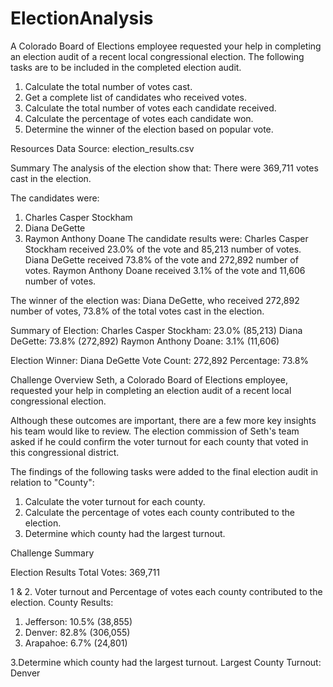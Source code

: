 # ElectionAnalysis
A Colorado Board of Elections employee requested your help in completing an election audit of a recent local congressional election. The following tasks are to be included in the completed election audit.

1. Calculate the total number of votes cast. 
2. Get a complete list of candidates who received votes. 
3. Calculate the total number of votes each candidate received. 
4. Calculate the percentage of votes each candidate won. 
5. Determine the winner of the election based on popular vote. 

Resources
Data Source: election_results.csv

Summary
The analysis of the election show that:
  There were 369,711 votes cast in the election.

The candidates were:
  1. Charles Casper Stockham
  2. Diana DeGette
  3. Raymon Anthony Doane
The candidate results were:
  Charles Casper Stockham received 23.0% of the vote and 85,213 number of votes.
  Diana DeGette received 73.8% of the vote and 272,892 number of votes.
  Raymon Anthony Doane received 3.1% of the vote and 11,606 number of votes.

The winner of the election was:
  Diana DeGette, who received 272,892 number of votes, 73.8% of the total votes cast in the election.

Summary of Election:
Charles Casper Stockham: 23.0% (85,213)
Diana DeGette: 73.8% (272,892)
Raymon Anthony Doane: 3.1% (11,606)

Election Winner:
Diana DeGette
Vote Count: 272,892
Percentage: 73.8%


Challenge Overview
Seth, a Colorado Board of Elections employee, requested your help in completing an election audit of a recent local congressional election.

Although these outcomes are important, there are a few more key insights his team would like to review. The election commission of Seth's team asked if he could confirm the voter turnout for each county that voted in this congressional district.

The findings of the following tasks were added to the final election audit in relation to "County":

  1. Calculate the voter turnout for each county.
  2. Calculate the percentage of votes each county contributed to the election.
  3. Determine which county had the largest turnout.

Challenge Summary

Election Results
Total Votes: 369,711

1 & 2. Voter turnout and Percentage of votes each county contributed to the election. 
County Results:
  1. Jefferson: 10.5% (38,855)
  2. Denver: 82.8% (306,055)
  3. Arapahoe: 6.7% (24,801)

3.Determine which county had the largest turnout. 
  Largest County Turnout: Denver

